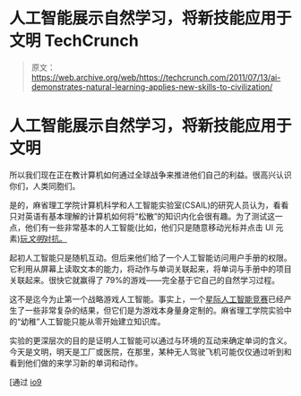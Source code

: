 # 人工智能展示自然学习，将新技能应用于文明 TechCrunch

> 原文：<https://web.archive.org/web/https://techcrunch.com/2011/07/13/ai-demonstrates-natural-learning-applies-new-skills-to-civilization/>

# 人工智能展示自然学习，将新技能应用于文明

所以我们现在正在教计算机如何通过全球战争来推进他们自己的利益。很高兴认识你们，人类同胞们。

是的，麻省理工学院计算机科学和人工智能实验室(CSAIL)的研究人员认为，看看只对英语有基本理解的计算机如何将“松散”的知识内化会很有趣。为了测试这一点，他们有一些非常基本的人工智能(比如，他们只是随意移动光标并点击 UI 元素)[玩*文明*对抗。](https://web.archive.org/web/20230204235010/http://web.mit.edu/newsoffice/2011/language-from-games-0712.html)

起初人工智能只是随机互动。但后来他们给了一个人工智能访问用户手册的权限。它利用从屏幕上读取文本的能力，将动作与单词关联起来，将单词与手册中的项目关联起来。很快它就赢得了 79%的游戏——完全基于它自己的自然学习过程。

这不是迄今为止第一个战略游戏人工智能。事实上，一个[星际人工智能竞赛](https://web.archive.org/web/20230204235010/http://eis-blog.ucsc.edu/2010/10/starcraft-ai-competition-results/)已经产生了一些非常复杂的结果，但它们是为游戏本身量身定制的。麻省理工学院实验中的“幼稚”人工智能只能从零开始建立知识库。

实验的更深层次的目的是证明人工智能可以通过与环境的互动来确定单词的含义。今天是文明，明天是工厂或医院，在那里，某种无人驾驶飞机可能仅仅通过听到和看到他们做的来学习新的单词和动作。

[通过 [io9](https://web.archive.org/web/20230204235010/http://io9.com/5820624/computer-teaches-itself-english-so-that-it-can-play-civilization)